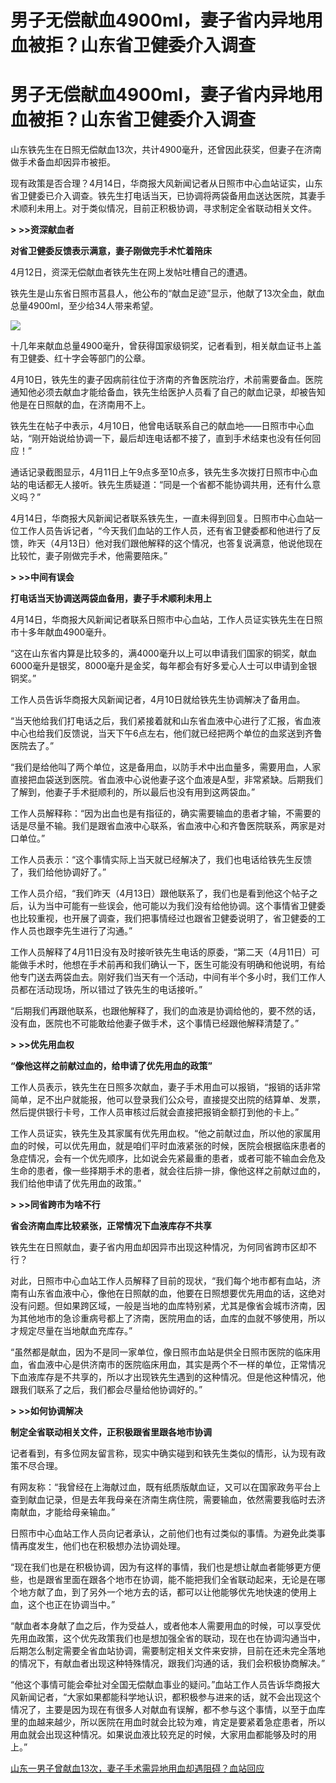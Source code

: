 # 男子无偿献血4900ml，妻子省内异地用血被拒？山东省卫健委介入调查

# 男子无偿献血4900ml，妻子省内异地用血被拒？山东省卫健委介入调查

山东铁先生在日照无偿献血13次，共计4900毫升，还曾因此获奖，但妻子在济南做手术备血却因异市被拒。

现有政策是否合理？4月14日，华商报大风新闻记者从日照市中心血站证实，山东省卫健委已介入调查。铁先生打电话当天，已协调将两袋备用血送达医院，其妻手术顺利未用上。对于类似情况，目前正积极协调，寻求制定全省联动相关文件。

**> >>资深献血者**

**对省卫健委反馈表示满意，妻子刚做完手术忙着陪床**

4月12日，资深无偿献血者铁先生在网上发帖吐槽自己的遭遇。

铁先生是山东省日照市莒县人，他公布的“献血足迹”显示，他献了13次全血，献血总量4900ml，至少给34人带来希望。

![](https://inews.gtimg.com/om_bt/OUZB6CPoJPnSb-Z9V-QL_6G2jpMNxvgLYBYIsDLAYLH5UAA/1000)

十几年来献血总量4900毫升，曾获得国家级铜奖，记者看到，相关献血证书上盖有卫健委、红十字会等部门的公章。

4月10日，铁先生的妻子因病前往位于济南的齐鲁医院治疗，术前需要备血。医院通知他必须去献血才能给备血，铁先生给医护人员看了自己的献血记录，却被告知他是在日照献的血，在济南用不上。

铁先生在帖子中表示，4月10日，他曾电话联系自己的献血地——日照市中心血站，“刚开始说给协调一下，最后却连电话都不接了，直到手术结束也没有任何回应！”

通话记录截图显示，4月11日上午9点多至10点多，铁先生多次拨打日照市中心血站的电话都无人接听。铁先生质疑道：“同是一个省都不能协调共用，还有什么意义吗？”

4月14日，华商报大风新闻记者联系铁先生，一直未得到回复。日照市中心血站一位工作人员告诉记者，“今天我们血站的工作人员，还有省卫健委都和他进行了反馈，昨天（4月13日）他对我们跟他解释的这个情况，也答复说满意，他说他现在比较忙，妻子刚做完手术，他需要陪床。”

**> >>中间有误会**

**打电话当天协调送两袋血备用，妻子手术顺利未用上**

4月14日，华商报大风新闻记者联系日照市中心血站，工作人员证实铁先生在日照市十多年献血4900毫升。

“这在山东省内算是比较多的，满4000毫升以上可以申请我们国家的铜奖，献血6000毫升是银奖，8000毫升是金奖，每年都会有好多爱心人士可以申请到金银铜奖。”

工作人员告诉华商报大风新闻记者，4月10日就给铁先生协调解决了备用血。

“当天他给我们打电话之后，我们紧接着就和山东省血液中心进行了汇报，省血液中心也给我们反馈说，当天下午6点左右，他们就已经把两个单位的血浆送到齐鲁医院去了。”

“我们是给他叫了两个单位，这是备用血，以防手术中出血量多，需要用血，人家直接把血袋送到医院。省血液中心说他妻子这个血液是A型，非常紧缺。后期我们了解到，他妻子手术挺顺利的，所以最后也没有用到这两袋血。”

工作人员解释称：“因为出血也是有指征的，确实需要输血的患者才输，不需要的话是尽量不输。我们是跟省血液中心联系，省血液中心和齐鲁医院联系，两家是对口单位。”

工作人员表示：“这个事情实际上当天就已经解决了，我们也电话给铁先生反馈了，我们给他协调好了。”

工作人员介绍，“我们昨天（4月13日）跟他联系了，我们也是看到他这个帖子之后，认为当中可能有一些误会，他可能以为我们没有给他协调。这个事情省卫健委也比较重视，也开展了调查，我们把事情经过也跟省卫健委说明了，省卫健委的工作人员也跟李先生进行了沟通。”

工作人员解释了4月11日没有及时接听铁先生电话的原委，“第二天（4月11日）可能做手术时，他想在手术前再和我们确认一下，医生可能没有明确和他说明，有给他专门送去两袋血去。刚好我们当天有一个活动，中间有半个多小时，我们工作人员都在活动现场，所以错过了铁先生的电话接听。”

“后期我们再跟他联系，也跟他解释了，我们的血液是协调给他的，要不然的话，没有血，医院也不可能敢给他妻子做手术，这个事情已经跟他解释清楚了。”

**> >>优先用血权**

**“像他这样之前献过血的，给申请了优先用血的政策”**

工作人员表示，铁先生在日照多次献血，妻子手术用血可以报销，“报销的话非常简单，足不出户就能报，他可以登录我们公众号，直接提交出院的结算单、发票，然后提供银行卡号，工作人员审核过后就会直接把报销金额打到他的卡上。”

工作人员证实，铁先生及其家属有优先用血权。“他之前献过血，所以他的家属用血的时候，可以优先用血，就是咱们平时血液紧张的时候，医院会根据临床患者的急症情况，会有一个优先顺序，比如说会先紧最重的患者，或者可能不输血会危及生命的患者，像一些择期手术的患者，就会往后排一排，像他这样之前献过血的，我们给他申请了优先用血的政策。”

**> >>同省跨市为啥不行**

**省会济南血库比较紧张，正常情况下血液库存不共享**

铁先生在日照献血，妻子省内用血却因异市出现这种情况，为何同省跨市区却不行？

对此，日照市中心血站工作人员解释了目前的现状，“我们每个地市都有血站，济南有山东省血液中心，像他在日照献的血，他要在日照想要优先用血的话，这绝对没有问题。但如果跨区域，一般是当地的血库特别紧，尤其是像省会城市济南，因为其他地市的急诊重病号都上了济南，医院用血的话，血库的血就不够使用，所以才规定尽量在当地献血充库存。”

“虽然都是献血，因为不是同一家单位，像日照市血站是供全日照市医院的临床用血，省血液中心是供济南市的医院临床用血，其实是两个不一样的单位，正常情况下血液库存是不共享的，所以才出现铁先生遇到的这种情况。但是他这种情况，他跟我们联系了之后，我们都会尽量给他协调好的。”

**> >>如何协调解决**

**制定全省联动相关文件，正积极跟省里跟各地市协调**

记者看到，有多位网友留言称，现实中确实碰到和铁先生类似的情形，认为现有政策不尽合理。

有网友称：“我曾经在上海献过血，既有纸质版献血证，又可以在国家政务平台上查到献血记录，但是去年我母亲在济南生病住院，需要输血，依然需要我临时去济南献血，才能给母亲输血。”

日照市中心血站工作人员向记者承认，之前他们也有过类似的事情。为避免此类事情再度发生，他们也在积极想办法协调处理。

“现在我们也是在积极协调，因为有这样的事情，我们也是想让献血者能够更方便些，也是跟省里面在跟各个地市在协调，能不能把我们全省联动起来，无论是在哪个地方献了血，到了另外一个地方去的话，都可以让他能够优先地快速的使用上血，这个也正在协调当中。”

“献血者本身献了血之后，作为受益人，或者他本人需要用血的时候，可以享受优先用血政策，这个优先政策我们也是想加强全省的联动，现在也在协调沟通当中，后期怎么制定需要全省血站协调，需要制定相关文件来安排，目前在还未完全落地的情况下，有献血者出现这种特殊情况，跟我们沟通的话，我们会积极协商解决。”

“他这个事情可能会牵扯对全国无偿献血事业的疑问。”血站工作人员告诉华商报大风新闻记者，“大家如果都能科学地认识，都积极参与进来的话，就不会出现这个情况了，主要是因为现在有很多人对献血有误解，都不参与这个事情，以至于血库里的血越来越少，所以医院在用血时就会比较为难，肯定是要紧着急症患者，所以用血就会出现这种情况。如果说血液比较充足的时候，大家用血都能够及时的用上。”

[山东一男子曾献血13次，妻子手术需异地用血却遇阻碍？血站回应](https://news.qq.com/rain/a/20240414A04J7K00)

